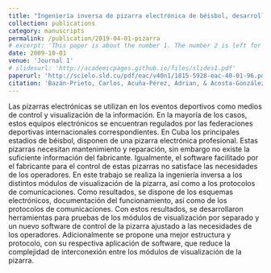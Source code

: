 ```yaml
---
title: "Ingeniería inversa de pizarra electrónica de béisbol, desarrollo de nuevas propuestas y aplicaciones"
collection: publications
category: manuscripts
permalink: /publication/2019-04-01-pizarra
# excerpt: 'This paper is about the number 1. The number 2 is left for future work.'
date: 2009-10-01
venue: 'Journal 1'
# slidesurl: 'http://academicpages.github.io/files/slides1.pdf'
paperurl: 'http://scielo.sld.cu/pdf/eac/v40n1/1815-5928-eac-40-01-96.pdf'
citation: 'Bazán-Prieto, Carlos, Acuña-Pérez, Adrian, & Acosta-González, Rigoberto. (2019). Ingeniería inversa de pizarra electrónica de béisbol, desarrollo de nuevas propuestas y aplicaciones. Ingeniería Electrónica, Automática y Comunicaciones, 40(1), 96-105. Recuperado en 03 de diciembre de 2024, de http://scielo.sld.cu/scielo.php?script=sci_arttext&pid=S1815-59282019000100096&lng=es&tlng=es.'
---
```


Las pizarras electrónicas se utilizan en los eventos deportivos como medios de control y visualización de la información. En la mayoría de los casos, estos equipos electrónicos se encuentran regulados por las federaciones deportivas internacionales correspondientes. En Cuba los principales estadios de béisbol, disponen de una pizarra electrónica profesional. Estas pizarras necesitan mantenimiento y reparación, sin embargo no existe la suficiente información del fabricante. Igualmente, el software facilitado por el fabricante para el control de estas pizarras no satisface las necesidades de los operadores. En este trabajo se realiza la ingeniería inversa a los distintos módulos de visualización de la pizarra, así como a los protocolos de comunicaciones. Como resultados, se dispone de los esquemas electrónicos, documentación del funcionamiento, así como de los protocolos de comunicaciones. Con estos resultados, se desarrollaron herramientas para pruebas de los módulos de visualización por separado y un nuevo software de control de la pizarra ajustado a las necesidades de los operadores. Adicionalmente se propone una mejor estructura y protocolo, con su respectiva aplicación de software, que reduce la complejidad de interconexión entre los módulos de visualización de la pizarra.

